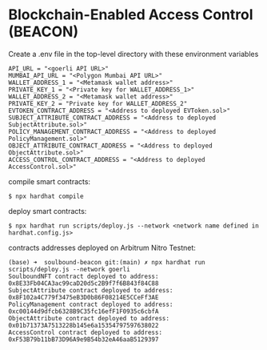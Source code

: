 # Blockchain-Enabled Access Control (BEACON)

Create a .env file in the top-level directory with these environment variables

```
API_URL = "<goerli API URL>"
MUMBAI_API_URL = "<Polygon Mumbai API URL>"
WALLET_ADDRESS_1 = "<Metamask wallet address>"
PRIVATE_KEY_1 = "<Private key for WALLET_ADDRESS_1>"
WALLET_ADDRESS_2 = "<Metamask wallet address>"
PRIVATE_KEY_2 = "Private key for WALLET_ADDRESS_2"
EVTOKEN_CONTRACT_ADDRESS = "<Address to deployed EVToken.sol>"
SUBJECT_ATTRIBUTE_CONTRACT_ADDRESS = "<Address to deployed SubjectAttribute.sol>"
POLICY_MANAGEMENT_CONTRACT_ADDRESS = "<Address to deployed PolicyManagement.sol>"
OBJECT_ATTRIBUTE_CONTRACT_ADDRESS = "<Address to deployed ObjectAttribute.sol>"
ACCESS_CONTROL_CONTRACT_ADDRESS = "<Address to deployed AccessControl.sol>"
```

compile smart contracts:
```
$ npx hardhat compile
```

deploy smart contracts:
```
$ npx hardhat run scripts/deploy.js --network <network name defined in hardhat.config.js>
```

contracts addresses deployed on Arbitrum Nitro Testnet:

```
(base) ➜  soulbound-beacon git:(main) ✗ npx hardhat run scripts/deploy.js --network goerli
SoulboundNFT contract deployed to address: 0x8E33Fb04CA3ac99caD20d5c2B9f7f6B843f84C88
SubjectAttribute contract deployed to address: 0x8F102a4C779f3475eB3D0b86F08214E5CCeFf3AE
PolicyManagement contract deployed to address: 0xc00144d9dfcb6328B9C35fc16efF1F0935c6cbfA
ObjectAttribute contract deployed to address: 0x01b71373A7513228b145e6a15354797597638022
AccessControl contract deployed to address: 0xF53B79b11bB73D96A9e9B54b32eA46aaB5129397
```
